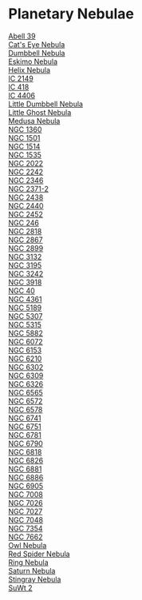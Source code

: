 # Planetary Nebulae
[Abell 39](https://en.wikipedia.org/wiki/Abell_39)<br>
[Cat's Eye Nebula](https://en.wikipedia.org/wiki/Cat%27s_Eye_Nebula)<br>
[Dumbbell Nebula](https://en.wikipedia.org/wiki/Dumbbell_Nebula)<br>
[Eskimo Nebula](https://en.wikipedia.org/wiki/Eskimo_Nebula)<br>
[Helix Nebula](https://en.wikipedia.org/wiki/Helix_Nebula)<br>
[IC 2149](https://en.wikipedia.org/wiki/IC_2149)<br>
[IC 418](https://en.wikipedia.org/wiki/IC_418)<br>
[IC 4406](https://en.wikipedia.org/wiki/IC_4406)<br>
[Little Dumbbell Nebula](https://en.wikipedia.org/wiki/Little_Dumbbell_Nebula)<br>
[Little Ghost Nebula](https://en.wikipedia.org/wiki/Little_Ghost_Nebula)<br>
[Medusa Nebula](https://en.wikipedia.org/wiki/Medusa_Nebula)<br>
[NGC 1360](https://en.wikipedia.org/wiki/NGC_1360)<br>
[NGC 1501](https://en.wikipedia.org/wiki/NGC_1501)<br>
[NGC 1514](https://en.wikipedia.org/wiki/NGC_1514)<br>
[NGC 1535](https://en.wikipedia.org/wiki/NGC_1535)<br>
[NGC 2022](https://en.wikipedia.org/wiki/NGC_2022)<br>
[NGC 2242](https://en.wikipedia.org/wiki/NGC_2242)<br>
[NGC 2346](https://en.wikipedia.org/wiki/NGC_2346)<br>
[NGC 2371-2](https://en.wikipedia.org/wiki/NGC_2371-2)<br>
[NGC 2438](https://en.wikipedia.org/wiki/NGC_2438)<br>
[NGC 2440](https://en.wikipedia.org/wiki/NGC_2440)<br>
[NGC 2452](https://en.wikipedia.org/wiki/NGC_2452)<br>
[NGC 246](https://en.wikipedia.org/wiki/NGC_246)<br>
[NGC 2818](https://en.wikipedia.org/wiki/NGC_2818)<br>
[NGC 2867](https://en.wikipedia.org/wiki/NGC_2867)<br>
[NGC 2899](https://en.wikipedia.org/wiki/NGC_2899)<br>
[NGC 3132](https://en.wikipedia.org/wiki/NGC_3132)<br>
[NGC 3195](https://en.wikipedia.org/wiki/NGC_3195)<br>
[NGC 3242](https://en.wikipedia.org/wiki/NGC_3242)<br>
[NGC 3918](https://en.wikipedia.org/wiki/NGC_3918)<br>
[NGC 40](https://en.wikipedia.org/wiki/NGC_40)<br>
[NGC 4361](https://en.wikipedia.org/wiki/NGC_4361)<br>
[NGC 5189](https://en.wikipedia.org/wiki/NGC_5189)<br>
[NGC 5307](https://en.wikipedia.org/wiki/NGC_5307)<br>
[NGC 5315](https://en.wikipedia.org/wiki/NGC_5315)<br>
[NGC 5882](https://en.wikipedia.org/wiki/NGC_5882)<br>
[NGC 6072](https://en.wikipedia.org/wiki/NGC_6072)<br>
[NGC 6153](https://en.wikipedia.org/wiki/NGC_6153)<br>
[NGC 6210](https://en.wikipedia.org/wiki/NGC_6210)<br>
[NGC 6302](https://en.wikipedia.org/wiki/NGC_6302)<br>
[NGC 6309](https://en.wikipedia.org/wiki/NGC_6309)<br>
[NGC 6326](https://en.wikipedia.org/wiki/NGC_6326)<br>
[NGC 6565](https://en.wikipedia.org/wiki/NGC_6565)<br>
[NGC 6572](https://en.wikipedia.org/wiki/NGC_6572)<br>
[NGC 6578](https://en.wikipedia.org/wiki/NGC_6578)<br>
[NGC 6741](https://en.wikipedia.org/wiki/NGC_6741)<br>
[NGC 6751](https://en.wikipedia.org/wiki/NGC_6751)<br>
[NGC 6781](https://en.wikipedia.org/wiki/NGC_6781)<br>
[NGC 6790](https://en.wikipedia.org/wiki/NGC_6790)<br>
[NGC 6818](https://en.wikipedia.org/wiki/NGC_6818)<br>
[NGC 6826](https://en.wikipedia.org/wiki/NGC_6826)<br>
[NGC 6881](https://en.wikipedia.org/wiki/NGC_6881)<br>
[NGC 6886](https://en.wikipedia.org/wiki/NGC_6886)<br>
[NGC 6905](https://en.wikipedia.org/wiki/NGC_6905)<br>
[NGC 7008](https://en.wikipedia.org/wiki/NGC_7008)<br>
[NGC 7026](https://en.wikipedia.org/wiki/NGC_7026)<br>
[NGC 7027](https://en.wikipedia.org/wiki/NGC_7027)<br>
[NGC 7048](https://en.wikipedia.org/wiki/NGC_7048)<br>
[NGC 7354](https://en.wikipedia.org/wiki/NGC_7354)<br>
[NGC 7662](https://en.wikipedia.org/wiki/NGC_7662)<br>
[Owl Nebula](https://en.wikipedia.org/wiki/Owl_Nebula)<br>
[Red Spider Nebula](https://en.wikipedia.org/wiki/Red_Spider_Nebula)<br>
[Ring Nebula](https://en.wikipedia.org/wiki/Ring_Nebula)<br>
[Saturn Nebula](https://en.wikipedia.org/wiki/Saturn_Nebula)<br>
[Stingray Nebula](https://en.wikipedia.org/wiki/Stingray_Nebula)<br>
[SuWt 2](https://en.wikipedia.org/wiki/SuWt_2)<br>
